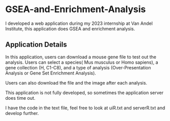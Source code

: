 # GSEA-and-Enrichment-Analysis
I developed a web application during my 2023 internship at Van Andel Institute, this application does GSEA and enrichment analysis.
## Application Details
In this application, users can download a mouse gene file to test out the analysis. Users can select a species( Mus musculus or Homo sapiens), 
a gene collection (H, C1-C8), and a type of analysis (Over-Presentation Analysis or Gene Set Enrichment Analysis).

Users can also download the file and the image after each analysis.

This application is not fully developed, so sometimes the application server does time out. 

I have the code in the text file, feel free to look at uiR.txt and serverR.txt and develop further. 
